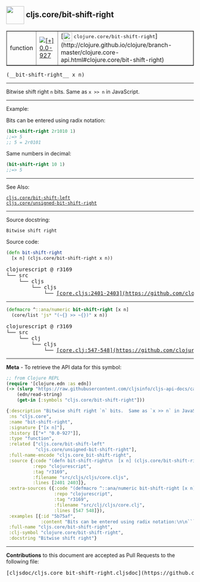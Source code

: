 ## <img width="48px" valign="middle" src="http://i.imgur.com/Hi20huC.png"> cljs.core/bit-shift-right

 <table border="1">
<tr>

<td>function</td>
<td><a href="https://github.com/cljsinfo/cljs-api-docs/tree/0.0-927"><img valign="middle" alt="[+] 0.0-927" src="https://img.shields.io/badge/+-0.0--927-lightgrey.svg"></a> </td>
<td>
[<img height="24px" valign="middle" src="http://i.imgur.com/1GjPKvB.png"> <samp>clojure.core/bit-shift-right</samp>](http://clojure.github.io/clojure/branch-master/clojure.core-api.html#clojure.core/bit-shift-right)
</td>
</tr>
</table>

 <samp>
(__bit-shift-right__ x n)<br>
</samp>

---

Bitwise shift right `n` bits.  Same as `x >> n` in JavaScript.

---

Example:

Bits can be entered using radix notation:

```clj
(bit-shift-right 2r1010 1)
;;=> 5
;; 5 = 2r0101
```

Same numbers in decimal:

```clj
(bit-shift-right 10 1)
;;=> 5
```

---

See Also:

[`cljs.core/bit-shift-left`](cljs.core_bit-shift-left.md)<br>
[`cljs.core/unsigned-bit-shift-right`](cljs.core_unsigned-bit-shift-right.md)<br>

---

Source docstring:

```
Bitwise shift right
```

Source code:

```clj
(defn bit-shift-right
  [x n] (cljs.core/bit-shift-right x n))
```

 <pre>
clojurescript @ r3169
└── src
    └── cljs
        └── cljs
            └── <ins>[core.cljs:2401-2403](https://github.com/clojure/clojurescript/blob/r3169/src/cljs/cljs/core.cljs#L2401-L2403)</ins>
</pre>


---

```clj
(defmacro ^::ana/numeric bit-shift-right [x n]
  (core/list 'js* "(~{} >> ~{})" x n))
```

 <pre>
clojurescript @ r3169
└── src
    └── clj
        └── cljs
            └── <ins>[core.clj:547-548](https://github.com/clojure/clojurescript/blob/r3169/src/clj/cljs/core.clj#L547-L548)</ins>
</pre>

---

__Meta__ - To retrieve the API data for this symbol:

```clj
;; from Clojure REPL
(require '[clojure.edn :as edn])
(-> (slurp "https://raw.githubusercontent.com/cljsinfo/cljs-api-docs/catalog/cljs-api.edn")
    (edn/read-string)
    (get-in [:symbols "cljs.core/bit-shift-right"]))
```

```clj
{:description "Bitwise shift right `n` bits.  Same as `x >> n` in JavaScript.",
 :ns "cljs.core",
 :name "bit-shift-right",
 :signature ["[x n]"],
 :history [["+" "0.0-927"]],
 :type "function",
 :related ["cljs.core/bit-shift-left"
           "cljs.core/unsigned-bit-shift-right"],
 :full-name-encode "cljs.core_bit-shift-right",
 :source {:code "(defn bit-shift-right\n  [x n] (cljs.core/bit-shift-right x n))",
          :repo "clojurescript",
          :tag "r3169",
          :filename "src/cljs/cljs/core.cljs",
          :lines [2401 2403]},
 :extra-sources ({:code "(defmacro ^::ana/numeric bit-shift-right [x n]\n  (core/list 'js* \"(~{} >> ~{})\" x n))",
                  :repo "clojurescript",
                  :tag "r3169",
                  :filename "src/clj/cljs/core.clj",
                  :lines [547 548]}),
 :examples [{:id "5b75af",
             :content "Bits can be entered using radix notation:\n\n```clj\n(bit-shift-right 2r1010 1)\n;;=> 5\n;; 5 = 2r0101\n```\n\nSame numbers in decimal:\n\n```clj\n(bit-shift-right 10 1)\n;;=> 5\n```"}],
 :full-name "cljs.core/bit-shift-right",
 :clj-symbol "clojure.core/bit-shift-right",
 :docstring "Bitwise shift right"}

```

---

__Contributions__ to this document are accepted as Pull Requests to the following file:

 <pre>
[cljsdoc/cljs.core_bit-shift-right.cljsdoc](https://github.com/cljsinfo/cljs-api-docs/blob/master/cljsdoc/cljs.core_bit-shift-right.cljsdoc)
</pre>

